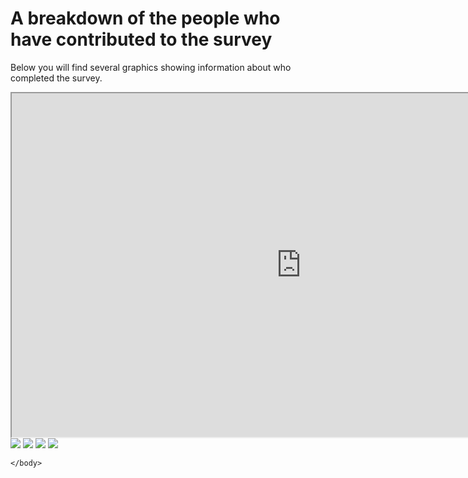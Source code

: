 <html>
<body>

<h1>A breakdown of the people who have contributed to the survey</h1>
<p>Below you will find several graphics showing information about who completed the survey.</p>
<iframe src="https://jen-rasal.github.io/KnittingSurvey/population_graphs/knitting_responses_map.html" width="925" height="550"></iframe>
<img src = "https://user-images.githubusercontent.com/64635046/145694628-40642ece-46d5-4007-8038-691a2cc1c3b9.png">
<img src='https://jen-rasal.github.io/KnittingSurvey/population_graphs/knitting_household_income.png'/>
<img src='KnittingSurvey/population_graphs/knitting_age.png'/>
    <img src='KnittingSurvey/population_graphs/Personality.png'/>
    

    </body>
</html>
